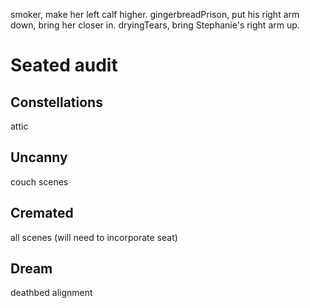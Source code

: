 smoker, make her left calf higher.
gingerbreadPrison, put his right arm down, bring her closer in.
dryingTears, bring Stephanie's right arm up.

# Seated audit

## Constellations
attic

## Uncanny
couch scenes

## Cremated
all scenes
(will need to incorporate seat)

## Dream
deathbed alignment
